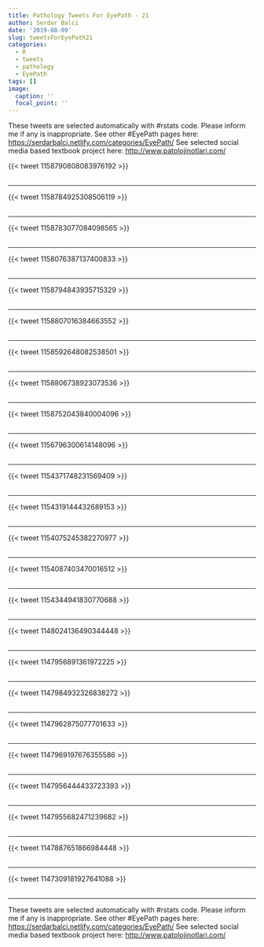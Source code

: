 ```yaml
---
title: Pathology Tweets For EyePath - 21
author: Serdar Balci
date: '2019-08-09'
slug: tweetsForEyePath21
categories:
  - R
  - tweets
  - pathology
  - EyePath
tags: []
image:
  caption: ''
  focal_point: ''
---
```



These tweets are selected automatically with #rstats code. Please inform me if any is inappropriate.
See other #EyePath pages here: https://serdarbalci.netlify.com/categories/EyePath/ 
See selected social media based textbook project here: http://www.patolojinotlari.com/

{{< tweet 1158790808083976192 >}}
<br>
<br>
<hr>
{{< tweet 1158784925308506119 >}}
<br>
<br>
<hr>
{{< tweet 1158783077084098565 >}}
<br>
<br>
<hr>
{{< tweet 1158076387137400833 >}}
<br>
<br>
<hr>
{{< tweet 1158794843935715329 >}}
<br>
<br>
<hr>
{{< tweet 1158807016384663552 >}}
<br>
<br>
<hr>
{{< tweet 1158592648082538501 >}}
<br>
<br>
<hr>
{{< tweet 1158806738923073536 >}}
<br>
<br>
<hr>
{{< tweet 1158752043840004096 >}}
<br>
<br>
<hr>
{{< tweet 1156796300614148096 >}}
<br>
<br>
<hr>
{{< tweet 1154371748231569409 >}}
<br>
<br>
<hr>
{{< tweet 1154319144432689153 >}}
<br>
<br>
<hr>
{{< tweet 1154075245382270977 >}}
<br>
<br>
<hr>
{{< tweet 1154087403470016512 >}}
<br>
<br>
<hr>
{{< tweet 1154344941830770688 >}}
<br>
<br>
<hr>
{{< tweet 1148024136490344448 >}}
<br>
<br>
<hr>
{{< tweet 1147956891361972225 >}}
<br>
<br>
<hr>
{{< tweet 1147984932326838272 >}}
<br>
<br>
<hr>
{{< tweet 1147962875077701633 >}}
<br>
<br>
<hr>
{{< tweet 1147969197676355586 >}}
<br>
<br>
<hr>
{{< tweet 1147956444433723393 >}}
<br>
<br>
<hr>
{{< tweet 1147955682471239682 >}}
<br>
<br>
<hr>
{{< tweet 1147887651866984448 >}}
<br>
<br>
<hr>
{{< tweet 1147309181927641088 >}}
<br>
<br>
<hr>


These tweets are selected automatically with #rstats code. Please inform me if any is inappropriate.
See other #EyePath pages here: https://serdarbalci.netlify.com/categories/EyePath/ 
See selected social media based textbook project here: http://www.patolojinotlari.com/
